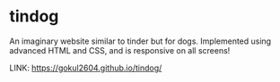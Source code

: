 # tindog
An imaginary website similar to tinder but for dogs. Implemented using advanced HTML and CSS, and is responsive on all screens!

LINK: https://gokul2604.github.io/tindog/
